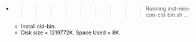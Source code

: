 * >>>>>>>>> Running inst-min-con-cld-bin.sh ...
  * Install cld-bin.
  * Disk size = 1219772K. Space Used = 8K.
